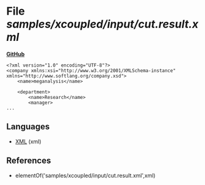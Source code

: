 # File _samples/xcoupled/input/cut.result.xml_
**[GitHub](https://github.com/softlang/yas/blob/master/samples/xcoupled/input/cut.result.xml)**
```
<?xml version="1.0" encoding="UTF-8"?>
<company xmlns:xsi="http://www.w3.org/2001/XMLSchema-instance" xmlns="http://www.softlang.org/company.xsd">
	<name>meganalysis</name>

	<department>
		<name>Research</name>
		<manager>
...
```

## Languages
* [XML](../languages/XML.md) (xml)

## References
* elementOf('samples/xcoupled/input/cut.result.xml',xml)
